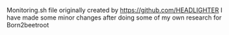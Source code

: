 Monitoring.sh file originally created by https://github.com/HEADLIGHTER I have made some minor changes after doing some of my own research for Born2beetroot
